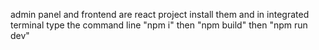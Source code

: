 admin panel and frontend are react project install them and in integrated terminal type the command line "npm i" then "npm build" then "npm run dev"
